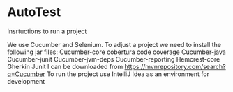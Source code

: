 # AutoTest
Insrtuctions to run a project

We use Cucumber and Selenium.
To adjust a project we need to install the following jar files:
Cucumber-core
cobertura code coverage
Cucumber-java
Cucumber-junit
Cucumber-jvm-deps
Cucumber-reporting
Hemcrest-core
Gherkin
Junit
I can be downloaded from  https://mvnrepository.com/search?q=Cucumber
To run the project use IntelliJ Idea as an environment for development
